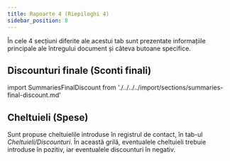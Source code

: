 ```yaml
---
title: Rapoarte 4 (Riepiloghi 4)
sidebar_position: 8
---
```


În cele 4 secțiuni diferite ale acestui tab sunt prezentate informațiile principale ale întregului document și câteva butoane specifice.

## Discounturi finale (Sconti finali)

import SummariesFinalDiscount from './../../../import/sections/summaries-final-discount.md'

<SummariesFinalDiscount />

## Cheltuieli (Spese)

Sunt propuse cheltuielile introduse în registrul de contact, în tab-ul *Cheltuieli/Discounturi*. În această grilă, eventualele cheltuieli trebuie introduse în pozitiv, iar eventualele discounturi în negativ.